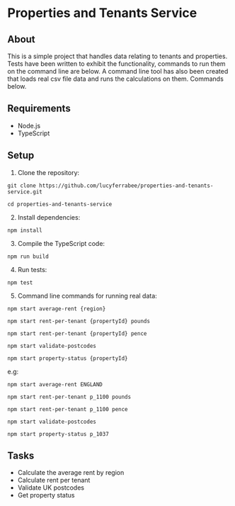 # Properties and Tenants Service

## About
This is a simple project that handles data relating to tenants and properties.
Tests have been written to exhibit the functionality, commands to run them on the command line are below.
A command line tool has also been created that loads real csv file data and runs the calculations on them. Commands below.

## Requirements
- Node.js
- TypeScript

## Setup

1. Clone the repository:

```git clone https://github.com/lucyferrabee/properties-and-tenants-service.git```

```cd properties-and-tenants-service```

2. Install dependencies:

```npm install```

3. Compile the TypeScript code:

```npm run build```

4. Run tests:

```npm test```

5. Command line commands for running real data:

```npm start average-rent {region}```

```npm start rent-per-tenant {propertyId} pounds```

```npm start rent-per-tenant {propertyId} pence```

```npm start validate-postcodes```

```npm start property-status {propertyId}```

e.g:

```npm start average-rent ENGLAND```

```npm start rent-per-tenant p_1100 pounds```

```npm start rent-per-tenant p_1100 pence```

```npm start validate-postcodes```

```npm start property-status p_1037```

## Tasks

- Calculate the average rent by region
- Calculate rent per tenant
- Validate UK postcodes
- Get property status
